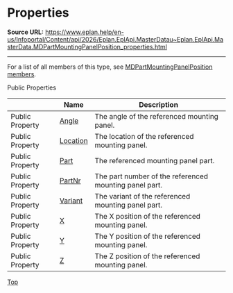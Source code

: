# Properties

**Source URL:** https://www.eplan.help/en-us/Infoportal/Content/api/2026/Eplan.EplApi.MasterDatau~Eplan.EplApi.MasterData.MDPartMountingPanelPosition_properties.html

---

For a list of all members of this type, see [MDPartMountingPanelPosition members](Eplan.EplApi.MasterDatau~Eplan.EplApi.MasterData.MDPartMountingPanelPosition_members.html).

Public Properties

|  | Name | Description |
| --- | --- | --- |
| Public Property | [Angle](Eplan.EplApi.MasterDatau~Eplan.EplApi.MasterData.MDPartMountingPanelPosition~Angle.html) | The angle of the referenced mounting panel. |
| Public Property | [Location](Eplan.EplApi.MasterDatau~Eplan.EplApi.MasterData.MDPartMountingPanelPosition~Location.html) | The location of the referenced mounting panel. |
| Public Property | [Part](Eplan.EplApi.MasterDatau~Eplan.EplApi.MasterData.MDPartMountingPanelPosition~Part.html) | The referenced mounting panel part. |
| Public Property | [PartNr](Eplan.EplApi.MasterDatau~Eplan.EplApi.MasterData.MDPartMountingPanelPosition~PartNr.html) | The part number of the referenced mounting panel part. |
| Public Property | [Variant](Eplan.EplApi.MasterDatau~Eplan.EplApi.MasterData.MDPartMountingPanelPosition~Variant.html) | The variant of the referenced mounting panel part. |
| Public Property | [X](Eplan.EplApi.MasterDatau~Eplan.EplApi.MasterData.MDPartMountingPanelPosition~X.html) | The X position of the referenced mounting panel. |
| Public Property | [Y](Eplan.EplApi.MasterDatau~Eplan.EplApi.MasterData.MDPartMountingPanelPosition~Y.html) | The Y position of the referenced mounting panel. |
| Public Property | [Z](Eplan.EplApi.MasterDatau~Eplan.EplApi.MasterData.MDPartMountingPanelPosition~Z.html) | The Z position of the referenced mounting panel. |

[Top](#top)
